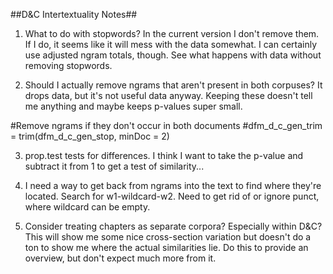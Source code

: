 ##D&C Intertextuality Notes##

1. What to do with stopwords? In the current version I don't remove them. If I do, it seems like it will mess with the data somewhat. I can certainly use adjusted ngram totals, though. See what happens with data without removing stopwords.

2. Should I actually remove ngrams that aren't present in both corpuses? It drops data, but it's not useful data anyway. Keeping these doesn't tell me anything and maybe keeps p-values super small.

#Remove ngrams if they don't occur in both documents
#dfm_d_c_gen_trim = trim(dfm_d_c_gen_stop, minDoc = 2)

3. prop.test tests for differences. I think I want to take the p-value and subtract it from 1 to get a test of similarity...

4. I need a way to get back from ngrams into the text to find where they're located. Search for w1-wildcard-w2. Need to get rid of or ignore punct, where wildcard can be empty.

5. Consider treating chapters as separate corpora? Especially within D&C? This will show me some nice cross-section variation but doesn't do a ton to show me where the actual similarities lie. Do this to provide an overview, but don't expect much more from it.

